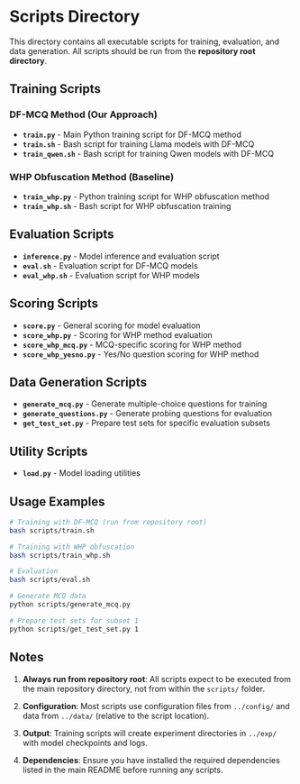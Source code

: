 # Scripts Directory

This directory contains all executable scripts for training, evaluation, and data generation. All scripts should be run from the **repository root directory**.

## Training Scripts

### DF-MCQ Method (Our Approach)
- **`train.py`** - Main Python training script for DF-MCQ method
- **`train.sh`** - Bash script for training Llama models with DF-MCQ
- **`train_qwen.sh`** - Bash script for training Qwen models with DF-MCQ

### WHP Obfuscation Method (Baseline)
- **`train_whp.py`** - Python training script for WHP obfuscation method
- **`train_whp.sh`** - Bash script for WHP obfuscation training

## Evaluation Scripts

- **`inference.py`** - Model inference and evaluation script
- **`eval.sh`** - Evaluation script for DF-MCQ models
- **`eval_whp.sh`** - Evaluation script for WHP models

## Scoring Scripts

- **`score.py`** - General scoring for model evaluation
- **`score_whp.py`** - Scoring for WHP method evaluation
- **`score_whp_mcq.py`** - MCQ-specific scoring for WHP method
- **`score_whp_yesno.py`** - Yes/No question scoring for WHP method

## Data Generation Scripts

- **`generate_mcq.py`** - Generate multiple-choice questions for training
- **`generate_questions.py`** - Generate probing questions for evaluation
- **`get_test_set.py`** - Prepare test sets for specific evaluation subsets

## Utility Scripts

- **`load.py`** - Model loading utilities

## Usage Examples

```bash
# Training with DF-MCQ (run from repository root)
bash scripts/train.sh

# Training with WHP obfuscation
bash scripts/train_whp.sh

# Evaluation
bash scripts/eval.sh

# Generate MCQ data
python scripts/generate_mcq.py

# Prepare test sets for subset 1
python scripts/get_test_set.py 1
```

## Notes

1. **Always run from repository root**: All scripts expect to be executed from the main repository directory, not from within the `scripts/` folder.

2. **Configuration**: Most scripts use configuration files from `../config/` and data from `../data/` (relative to the script location).

3. **Output**: Training scripts will create experiment directories in `../exp/` with model checkpoints and logs.

4. **Dependencies**: Ensure you have installed the required dependencies listed in the main README before running any scripts.
